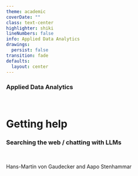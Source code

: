 ```yaml
---
theme: academic
coverDate: ""
class: text-center
highlighter: shiki
lineNumbers: false
info: Applied Data Analytics
drawings:
  persist: false
transition: fade
defaults:
  layout: center
---
```


### Applied Data Analytics

<br/>

# Getting help

### Searching the web / chatting with LLMs

<br/>

Hans-Martin von Gaudecker and Aapo Stenhammar
